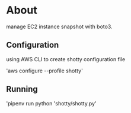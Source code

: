 # About
manage EC2 instance snapshot with boto3.

## Configuration
using AWS CLI to create shotty configuration file

'aws configure --profile shotty'

## Running

'pipenv run python 'shotty/shotty.py'
